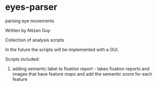 # eyes-parser
parsing eye movements

Written by Nitzan Guy

Collection of analysis scripts 

In the future the scripts will be implemented with a GUI.

Scripts included:
1. adding semantic label to fixation report -
takes fixation reports and images that have feature maps and add the semantic score for each feature
